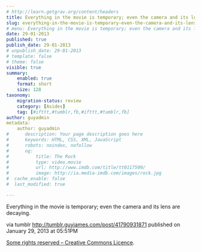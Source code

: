 ```yaml
---
# http://learn.getgrav.org/content/headers
title: Everything in the movie is temporary; even the camera and its lens are decaying.
slug: everything-in-the-movie-is-temporary-even-the-camera-and-its-lens-are-decaying
# menu: Everything in the movie is temporary; even the camera and its lens are decaying.
date: 29-01-2013
published: true
publish_date: 29-01-2013
# unpublish_date: 29-01-2013
# template: false
# theme: false
visible: true
summary:
    enabled: true
    format: short
    size: 128
taxonomy:
    migration-status: review
    category: [Asides]
    tag: [#ifttt,#tumblr,fb,#ifttt,#tumblr,fb]
author: guyadmin
metadata:
    author: guyadmin
#      description: Your page description goes here
#      keywords: HTML, CSS, XML, JavaScript
#      robots: noindex, nofollow
#      og:
#          title: The Rock
#          type: video.movie
#          url: http://www.imdb.com/title/tt0117500/
#          image: http://ia.media-imdb.com/images/rock.jpg
#  cache_enable: false
#  last_modified: true

---
```


Everything in the movie is temporary; even the camera and its lens are decaying.

via tumblr http://tumblr.guyjames.com/post/41790931871 published on January 29, 2013 at 05:51PM

[Some rights reserved – Creative Commons Licence](https://creativecommons.org/licenses/by-nc/3.0/).
